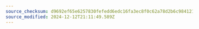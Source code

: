 ```yaml
---
source_checksum: d9692ef65e6257830fefedd6edc16fa3ec8f0c62a78d2b6c984121defbdac7da
source_modified: 2024-12-12T21:11:49.589Z
---
```


